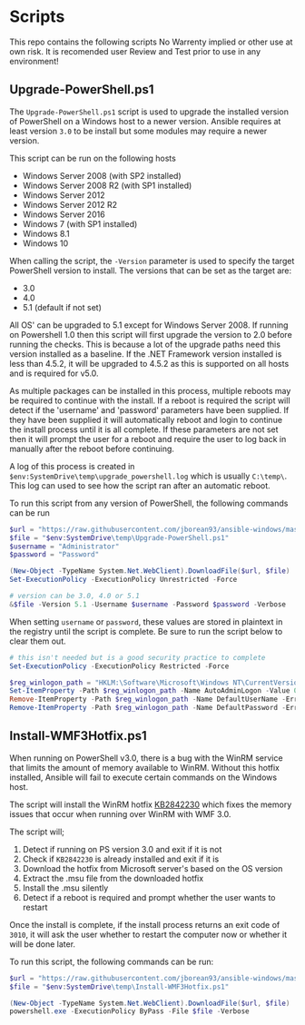 # Scripts
This repo contains the following scripts 
No Warrenty implied or other use at own risk. It is recomended user Review and Test prior to use in any environment! 

## Upgrade-PowerShell.ps1
The `Upgrade-PowerShell.ps1` script is used to upgrade the installed version of
PowerShell on a Windows host to a newer version. Ansible requires at least
version `3.0` to be install but some modules may require a newer version.

This script can be run on the following hosts
* Windows Server 2008 (with SP2 installed)
* Windows Server 2008 R2 (with SP1 installed)
* Windows Server 2012
* Windows Server 2012 R2
* Windows Server 2016
* Windows 7 (with SP1 installed)
* Windows 8.1
* Windows 10

When calling the script, the `-Version` parameter is used to specify the target
PowerShell version to install. The versions that can be set as the target are:
* 3.0
* 4.0
* 5.1 (default if not set)

All OS' can be upgraded to 5.1 except for Windows Server 2008. If running
on Powershell 1.0 then this script will first upgrade the version to 2.0
before running the checks. This is because a lot of the upgrade paths need
this version installed as a baseline. If the .NET Framework version
installed is less than 4.5.2, it will be upgraded to 4.5.2 as this is
supported on all hosts and is required for v5.0.

As multiple packages can be installed in this process, multiple reboots may
be required to continue with the install. If a reboot is required the
script will detect if the 'username' and 'password' parameters have been
supplied. If they have been supplied it will automatically reboot and login
to continue the install process until it is all complete. If these
parameters are not set then it will prompt the user for a reboot and
require the user to log back in manually after the reboot before
continuing.

A log of this process is created in
`$env:SystemDrive\temp\upgrade_powershell.log` which is usually `C:\temp\`.
This log can used to see how the script ran after an automatic reboot.

To run this script from any version of PowerShell, the following commands can
be run

```PowerShell
$url = "https://raw.githubusercontent.com/jborean93/ansible-windows/master/scripts/Upgrade-PowerShell.ps1"
$file = "$env:SystemDrive\temp\Upgrade-PowerShell.ps1"
$username = "Administrator"
$password = "Password"

(New-Object -TypeName System.Net.WebClient).DownloadFile($url, $file)
Set-ExecutionPolicy -ExecutionPolicy Unrestricted -Force

# version can be 3.0, 4.0 or 5.1
&$file -Version 5.1 -Username $username -Password $password -Verbose
```

When setting `username` or `password`, these values are stored in plaintext in
the registry until the script is complete. Be sure to run the script below to
clear them out.

```PowerShell
# this isn't needed but is a good security practice to complete
Set-ExecutionPolicy -ExecutionPolicy Restricted -Force

$reg_winlogon_path = "HKLM:\Software\Microsoft\Windows NT\CurrentVersion\Winlogon"
Set-ItemProperty -Path $reg_winlogon_path -Name AutoAdminLogon -Value 0
Remove-ItemProperty -Path $reg_winlogon_path -Name DefaultUserName -ErrorAction SilentlyContinue
Remove-ItemProperty -Path $reg_winlogon_path -Name DefaultPassword -ErrorAction SilentlyContinue
```

## Install-WMF3Hotfix.ps1
When running on PowerShell v3.0, there is a bug with the WinRM service that
limits the amount of memory available to WinRM. Without this hotfix installed,
Ansible will fail to execute certain commands on the Windows host.

The script will install the WinRM hotfix [KB2842230](https://support.microsoft.com/en-us/help/2842230/-out-of-memory-error-on-a-computer-that-has-a-customized-maxmemorypers)
which fixes the memory issues that occur when running over WinRM with WMF 3.0.

The script will;
1. Detect if running on PS version 3.0 and exit if it is not
2. Check if `KB2842230` is already installed and exit if it is
3. Download the hotfix from Microsoft server's based on the OS version
4. Extract the .msu file from the downloaded hotfix
5. Install the .msu silently
6. Detect if a reboot is required and prompt whether the user wants to restart

Once the install is complete, if the install process returns an exit
code of `3010`, it will ask the user whether to restart the computer now
or whether it will be done later.

To run this script, the following commands can be run:

```PowerShell
$url = "https://raw.githubusercontent.com/jborean93/ansible-windows/master/scripts/Install-WMF3Hotfix.ps1"
$file = "$env:SystemDrive\temp\Install-WMF3Hotfix.ps1"

(New-Object -TypeName System.Net.WebClient).DownloadFile($url, $file)
powershell.exe -ExecutionPolicy ByPass -File $file -Verbose
```
